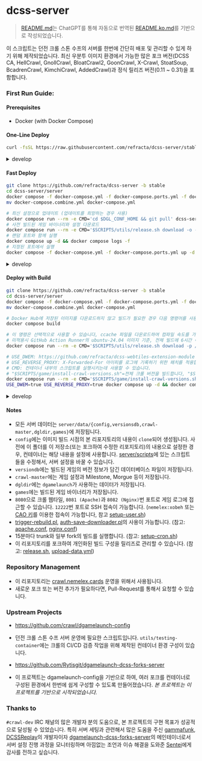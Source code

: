 # dcss-server

> [README.md](README.md)는 ChatGPT를 통해 자동으로 번역된 [README.ko.md](README.ko.md)를 기반으로 작성되었습니다.

이 스크립트는 던전 크롤 스톤 수프의 서버를 한번에 간단히 배포 및 관리할 수 있게 하기 위해 제작되었습니다. 최신 우분투 이미지 환경에서 가능한 많은 포크 버전(DCSS CA, HellCrawl, GnollCrawl, BloatCrawl2, GoonCrawl, X-Crawl, StoatSoup, BcadrenCrawl, KimchiCrawl, AddedCrawl)과 정식 릴리즈 버전(0.11 ~ 0.31)을 포함합니다.

### First Run Guide:
#### Prerequisites
* Docker (with Docker Compose)

#### One-Line Deploy
```bash
curl -fsSL https://raw.githubusercontent.com/refracta/dcss-server/stable/server/scripts/deploy/stable.sh | sudo -E sh -
```
<details>
<summary>develop</summary>
 
```bash
curl -fsSL https://raw.githubusercontent.com/refracta/dcss-server/develop/server/scripts/deploy/develop.sh | sudo -E sh -
```

</details>

#### Fast Deploy
```bash
git clone https://github.com/refracta/dcss-server -b stable
cd dcss-server/server
docker compose -f docker-compose.yml -f docker-compose.ports.yml -f docker-compose.stable.yml config > docker-compose.combine.yml \ && 
mv docker-compose.combine.yml docker-compose.yml

# 최신 설정으로 업데이트 (업데이트를 희망하는 경우 사용)
docker compose run --rm -e CMD='cd $DGL_CONF_HOME && git pull' dcss-server
# 사전 빌드된 게임 바이너리와 설정 다운로드
docker compose run --rm -e CMD='$SCRIPTS/utils/release.sh download -o -p /data -n stable-game-data' dcss-server
# 랜덤 포트와 함께 실행
docker compose up -d && docker compose logs -f
# 지정된 포트에서 실행
docker compose -f docker-compose.yml -f docker-compose.ports.yml up -d && docker compose logs -f
```
<details>
<summary>develop</summary>
 
```bash
git clone https://github.com/refracta/dcss-server -b develop
cd dcss-server/server
docker compose -f docker-compose.yml -f docker-compose.ports.yml -f docker-compose.stable.yml config > docker-compose.combine.yml \ && 
mv docker-compose.combine.yml docker-compose.yml

docker compose run --rm -e CMD='cd $DGL_CONF_HOME && git pull' dcss-server
docker compose run --rm -e CMD='$SCRIPTS/utils/release.sh download -o -p /data -n game-data' dcss-server
docker compose up -d && docker compose logs -f
docker compose -f docker-compose.yml -f docker-compose.ports.yml up -d && docker compose logs -f
```

</details>

#### Deploy with Build
```bash
git clone https://github.com/refracta/dcss-server -b stable
cd dcss-server/server
docker compose -f docker-compose.yml -f docker-compose.ports.yml -f docker-compose.stable.yml config > docker-compose.combine.yml \ && 
mv docker-compose.combine.yml docker-compose.yml

# Docker Hub에 저장된 이미지를 다운로드하지 않고 빌드가 필요한 경우 다음 명령어를 사용할 수 있습니다.
docker compose build

# 이 명령은 선택적으로 사용할 수 있습니다, ccache 파일을 다운로드하여 컴파일 속도를 가속할 수 있습니다. 
# 미적용시 GitHub Action Runner의 ubuntu-24.04 이미지 기준, 전체 빌드에 6시간 이상이 소요되며, 적용시 45분 정도로 가속됩니다.
docker compose run --rm -e CMD='$SCRIPTS/utils/release.sh download -p /data/ccache -n stable-ccache' dcss-server

# USE_DWEM: https://github.com/refracta/dcss-webtiles-extension-module 사용을 적용합니다.
# USE_REVERSE_PROXY: X-Forwarded-For 아이피를 로그에 기록하기 위한 패치를 적용합니다.
# CMD: 컨테이너 내부의 스크립트를 실행시키는데 사용할 수 있습니다.
# "$SCRIPTS/game/install-crawl-versions.sh"=전체 크롤 버전을 빌드합니다, "$SCRIPTS/game/install-trunk.sh"= 트렁크 버전만 빌드합니다, ""=빌드 없이 바로 서버를 실행합니다. (기존에 빌드된 데이터가 존재 시)
docker compose run --rm -e CMD='$SCRIPTS/game/install-crawl-versions.sh' dcss-server
USE_DWEM=true USE_REVERSE_PROXY=true docker compose up -d && docker compose logs -f
```

<details>
<summary>develop</summary>
 
```bash
git clone https://github.com/refracta/dcss-server -b develop
cd dcss-server/server
docker compose -f docker-compose.yml -f docker-compose.ports.yml config > docker-compose.combine.yml \ && 
mv docker-compose.combine.yml docker-compose.yml

docker compose build
docker compose run --rm -e CMD='$SCRIPTS/utils/release.sh download -p /data/ccache -n ccache' dcss-server
docker compose run --rm -e CMD='$SCRIPTS/game/install-crawl-versions.sh' dcss-server
USE_DWEM=true USE_REVERSE_PROXY=true docker compose up -d && docker compose logs -f
```

</details>

#### Notes
 - 모든 서버 데이터는 `server/data/{config,versionsdb,crawl-master,dgldir,games}`에 저장됩니다.
 - `config`에는 이미지 빌드 시점의 본 리포지토리의 내용이 `clone`되어 생성됩니다. 사전에 이 폴더를 이 저장소(또는 포크하여 수정한 리포지토리)의 내용으로 설정한 경우, 컨테이너는 해당 내용을 설정에 사용합니다. [server/scripts](server/scripts)에 있는 스크립트 들을 수정해서, 서버 설정을 바꿀 수 있습니다.
 - `versiondb`에는 빌드된 게임의 버전 정보가 담긴 데이터베이스 파일이 저장됩니다.
 - `crawl-master`에는 게임 설정과 Milestone, Morgue 등이 저장됩니다.
 - `dgldir`에는 `dgamelaunch`가 사용하는 데이터가 저장됩니다.
 - `games`에는 빌드된 게임 바이너리가 저장됩니다.
 - `8080`으로 크롤 웹타일, `8081 (Apache)`과 `8082 (Nginx)`번 포트로 게임 로그에 접근할 수 있습니다. `12222`번 포트로 SSH 접속이 가능합니다. (`nemelex:xobeh` 또는 [CAO 키](https://crawl.develz.org/cao_key)를 이용한 접속이 가능합니다, 참고 [setup-user.sh](server/scripts/dgl/setup-user.sh))
 - [trigger-rebuild.pl](utils/trigger-rebuild.pl), [auth-save-downloader.pl](utils/auth-save-downloader.pl)의 사용이 가능합니다. (참고: [apache.conf](server/scripts/web/conf/apache.conf), [nginx.conf](server/scripts/web/conf/nginx.conf))
 - 15분마다 trunk와 일부 fork의 빌드를 실행합니다. (참고: [setup-cron.sh](server/scripts/game/setup-cron.sh))
 - 이 리포지토리를 포크하여 개인화된 빌드 구성을 릴리즈로 관리할 수 있습니다. (참고: [release.sh](server/scripts/utils/release.sh), [upload-data.yml](.github/workflows/upload-data.yml))

### Repository Management
* 이 리포지토리는 [crawl.nemelex.cards](https://crawl.nemelex.cards) 운영을 위해서 사용됩니다.
* 새로운 포크 또는 버전 추가가 필요하다면, Pull-Request를 통해서 요청할 수 있습니다.

### Upstream Projects
* https://github.com/crawl/dgamelaunch-config
* 던전 크롤 스톤 수프 서버 운영에 필요한 스크립트입니다. `utils/testing-container`에는 크롤의 CI/CD 검증 작업을 위해 제작된 컨테이너 환경 구성이 있습니다.

* https://github.com/Rytisgit/dgamelaunch-dcss-forks-server
* 이 프로젝트는 dgamelaunch-config을 기반으로 하여, 여러 포크를 컨테이너로 구성된 환경에서 한번에 쉽게 구성할 수 있도록 만들어졌습니다. *본 프로젝트는 이 프로젝트를 기반으로 시작되었습니다.*

### Thanks to

`#crawl-dev` IRC 채널의 많은 개발자 분의 도움으로, 본 프로젝트의 구현 목표가 성공적으로 달성될 수 있었습니다. 
특히 서버 세팅과 관련해서 많은 도움을 주신 [gammafunk](https://github.com/gammafunk), [DCSSReplay](https://github.com/Rytisgit/dcssreplay)의 개발자이자 [dgamelaunch-dcss-forks-server](https://github.com/Rytisgit/dgamelaunch-dcss-forks-server)의 메인테이너로서
서버 설정 진행 과정을 모니터링하며 아낌없는 조언과 이슈 해결을 도와준 [Sentei](https://github.com/Rytisgit)에게 감사를 전하고 싶습니다.
